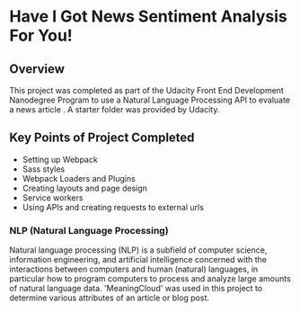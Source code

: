 # Have I Got News Sentiment Analysis For You!

## Overview
This project was completed as part of the Udacity Front End Development Nanodegree Program to use a Natural Language Processing API to evaluate a news article . A starter folder was provided by Udacity.

## Key Points of Project Completed

- Setting up Webpack
- Sass styles
- Webpack Loaders and Plugins
- Creating layouts and page design
- Service workers
- Using APIs and creating requests to external urls

### NLP (Natural Language Processing)
Natural language processing (NLP) is a subfield of computer science, information engineering, and artificial intelligence concerned with the interactions between computers and human (natural) languages, in particular how to program computers to process and analyze large amounts of natural language data.
'MeaningCloud' was used in this project to determine various attributes of an article or blog post.



